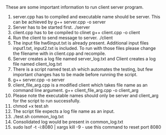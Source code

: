 These are some important information to run client server program.

1. server.cpp has to compiled and executable name should be server. This can be achieved by
   g++ server.cpp -o server 
2. Server has to be started first.
   ./server 
3. client.cpp has to be compiled to clinet
   g++ client.cpp -o client 
4. Run the client to send message to server.
   ./client
5. The input file hw6input.txt is already present. Additional input files input1.txt, input2.txt is included.
   To run with those files please change the filename with in client.cpp and recompile.
6. Server creates a log file named server_log.txt and Client creates a log file named client_log.txt
7. There is a script named test.sh which automates the testing, but few important changes has to be made before running the script.
8. g++ server.cpp -o server 
9. client_file_arg.cpp is a modified client which takes file name as an command line argument.
   g++ client_file_arg.cpp -o client_arg
10. Please note the executable names should only be server and client_arg for the script to run successfully.
11. chmod +x test.sh 
12. The script file expects a log file name as an input.
13. ./test.sh common_log.txt 
14. Consolidated log would be present in common_log.txt
15. sudo lsof -t -i:8080 | xargs kill -9 - use this command to reset port 8080
